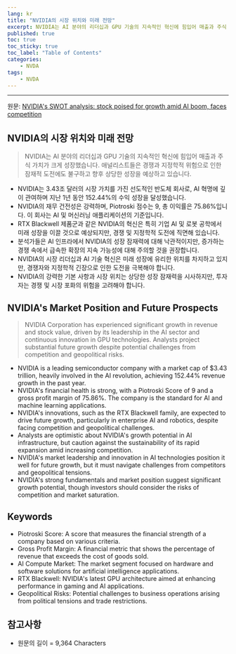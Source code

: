 ```yaml
---
lang: kr
title: "NVIDIA의 시장 위치와 미래 전망"
excerpt: NVIDIA는 AI 분야의 리더십과 GPU 기술의 지속적인 혁신에 힘입어 매출과 주식 가치가 크게 성장했습니다. 애널리스트들은 경쟁과 지정학적 위험으로 인한 잠재적 도전에도 불구하고 향후 상당한 성장을 예상하고 있습니다.
published: true
toc: true
toc_sticky: true
toc_label: "Table of Contents"
categories:
    - NVDA
tags:
    - NVDA
---
```


---

  원문: [NVIDIA's SWOT analysis: stock poised for growth amid AI boom, faces competition](https://www.investing.com/news/swot-analysis/nvidias-swot-analysis-stock-poised-for-growth-amid-ai-boom-faces-competition-93CH-3801792)

## NVIDIA의 시장 위치와 미래 전망

> NVIDIA는 AI 분야의 리더십과 GPU 기술의 지속적인 혁신에 힘입어 매출과 주식 가치가 크게 성장했습니다. 애널리스트들은 경쟁과 지정학적 위험으로 인한 잠재적 도전에도 불구하고 향후 상당한 성장을 예상하고 있습니다.


- NVIDIA는 3.43조 달러의 시장 가치를 가진 선도적인 반도체 회사로, AI 혁명에 깊이 관여하며 지난 1년 동안 152.44%의 수익 성장을 달성했습니다.
- NVIDIA의 재무 건전성은 강력하며, Piotroski 점수는 9, 총 이익률은 75.86%입니다. 이 회사는 AI 및 머신러닝 애플리케이션의 기준입니다.
- RTX Blackwell 제품군과 같은 NVIDIA의 혁신은 특히 기업 AI 및 로봇 공학에서 미래 성장을 이끌 것으로 예상되지만, 경쟁 및 지정학적 도전에 직면해 있습니다.
- 분석가들은 AI 인프라에서 NVIDIA의 성장 잠재력에 대해 낙관적이지만, 증가하는 경쟁 속에서 급속한 확장의 지속 가능성에 대해 주의할 것을 권장합니다.
- NVIDIA의 시장 리더십과 AI 기술 혁신은 미래 성장에 유리한 위치를 차지하고 있지만, 경쟁자와 지정학적 긴장으로 인한 도전을 극복해야 합니다.
- NVIDIA의 강력한 기본 사항과 시장 위치는 상당한 성장 잠재력을 시사하지만, 투자자는 경쟁 및 시장 포화의 위험을 고려해야 합니다.

## NVIDIA's Market Position and Future Prospects

> NVIDIA Corporation has experienced significant growth in revenue and stock value, driven by its leadership in the AI sector and continuous innovation in GPU technologies. Analysts project substantial future growth despite potential challenges from competition and geopolitical risks.


- NVIDIA is a leading semiconductor company with a market cap of $3.43 trillion, heavily involved in the AI revolution, achieving 152.44% revenue growth in the past year.
- NVIDIA's financial health is strong, with a Piotroski Score of 9 and a gross profit margin of 75.86%. The company is the standard for AI and machine learning applications.
- NVIDIA's innovations, such as the RTX Blackwell family, are expected to drive future growth, particularly in enterprise AI and robotics, despite facing competition and geopolitical challenges.
- Analysts are optimistic about NVIDIA's growth potential in AI infrastructure, but caution against the sustainability of its rapid expansion amid increasing competition.
- NVIDIA's market leadership and innovation in AI technologies position it well for future growth, but it must navigate challenges from competitors and geopolitical tensions.
- NVIDIA's strong fundamentals and market position suggest significant growth potential, though investors should consider the risks of competition and market saturation.

## Keywords

- Piotroski Score: A score that measures the financial strength of a company based on various criteria.
- Gross Profit Margin: A financial metric that shows the percentage of revenue that exceeds the cost of goods sold.
- AI Compute Market: The market segment focused on hardware and software solutions for artificial intelligence applications.
- RTX Blackwell: NVIDIA's latest GPU architecture aimed at enhancing performance in gaming and AI applications.
- Geopolitical Risks: Potential challenges to business operations arising from political tensions and trade restrictions.

## 참고사항

- 원문의 길이 = 9,364 Characters

